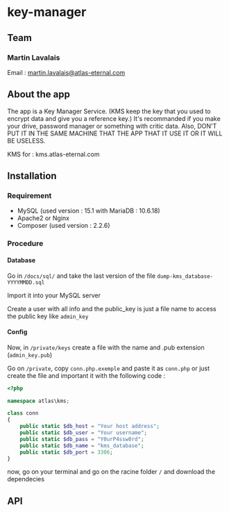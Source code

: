 # key-manager

## Team

### Martin Lavalais

Email : martin.lavalais@atlas-eternal.com

## About the app

The app is a Key Manager Service. (KMS keep the key that you used to encrypt data and give you a reference key.)
It's recommanded if you make your drive, password manager or something with critic data.
Also, DON'T PUT IT IN THE SAME MACHINE THAT THE APP THAT IT USE IT OR IT WILL BE USELESS.

KMS for : kms.atlas-eternal.com

## Installation

### Requirement

- MySQL (used version : 15.1 with MariaDB : 10.6.18)
- Apache2 or Nginx
- Composer (used version : 2.2.6)

### Procedure

#### Database

Go in `/docs/sql/` and take the last version of the file `dump-kms_database-YYYYMMDD.sql`

Import it into your MySQL server

Create a user with all info and the public_key is just a file name to access the public key like `admin_key`

#### Config

Now, in `/private/keys` create a file with the name and .pub extension (`admin_key.pub`)

Go on `/private`, copy `conn.php.exemple` and paste it as `conn.php` or just create the file and important it with the following code :

```php
<?php

namespace atlas\kms;

class conn
{
    public static $db_host = "Your host address";
    public static $db_user = "Your username";
    public static $db_pass = "Y0urP4ssw0rd";
    public static $db_name = "kms_database";
    public static $db_port = 3306;
}
```

now, go on your terminal and go on the racine folder `/` and download the dependecies

## API

